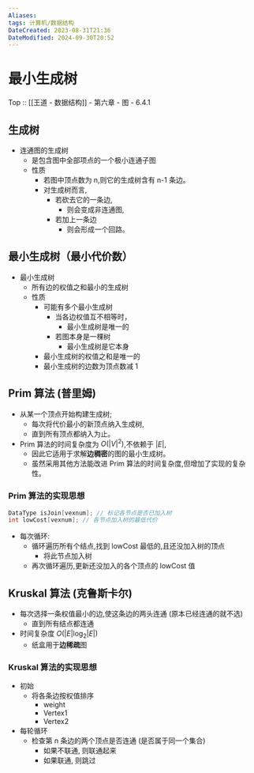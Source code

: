 ```yaml
---
Aliases: 
tags: 计算机/数据结构 
DateCreated: 2023-08-31T21:36
DateModified: 2024-09-30T20:52
---
```

# 最小生成树

Top :: [[王道 - 数据结构]] - 第六章 - 图 - 6.4.1

## 生成树

- 连通图的生成树
	- 是包含图中全部项点的一个极小连通子图
	- 性质
		- 若图中顶点数为 n,则它的生成树含有 n-1 条边。
		- 对生成树而言,
			- 若砍去它的一条边,
				- 则会变成非连通图,
			- 若加上一条边
				- 则会形成一个回路。

## 最小生成树（最小代价数）

- 最小生成树
	- 所有边的权值之和最小的生成树
	- 性质
		- 可能有多个最小生成树
			- 当各边权值互不相等时，
				- 最小生成树是唯一的
			- 若图本身是一棵树
				- 最小生成树是它本身
		- 最小生成树的权值之和是唯一的
		- 最小生成树的边数为顶点数减 1

## Prim 算法 (普里姆)

- 从某一个顶点开始构建生成树;
	- 每次将代价最小的新顶点纳入生成树,
	- 直到所有顶点都纳入为止。
- Prim 算法的时间复杂度为 $O(|V|^{2})$,不依赖于 $|E|$,
	- 因此它适用于求解**边稠密**的图的最小生成树。
	- 虽然采用其他方法能改进 Prim 算法的时间复杂度,但增加了实现的复杂性。

### Prim 算法的实现思想

```cpp
DataType isJoin[vexnum]; // 标记各节点是否已加入树
int lowCost[vexnum]; // 各节点加入树的最低代价
```

- 每次循环:
	- 循环遍历所有个结点,找到 lowCost 最低的,且还没加入树的顶点
		- 将此节点加入树
	- 再次循环遍历,更新还没加入的各个顶点的 lowCost 值

## Kruskal 算法 (克鲁斯卡尔)

- 每次选择一条权值最小的边,使这条边的两头连通 (原本已经连通的就不选)
	- 直到所有结点都连通
- 时间复杂度 $O(|E|\log_{2}|E|)$
	- 纸盒用于**边稀疏**图

### Kruskal 算法的实现思想

- 初始
	- 将各条边按权值排序
		- weight
		- Vertex1
		- Vertex2
- 每轮循环
	- 检查第 n 条边的两个顶点是否连通 (是否属于同一个集合)
		- 如果不联通, 则联通起来
		- 如果联通, 则跳过
